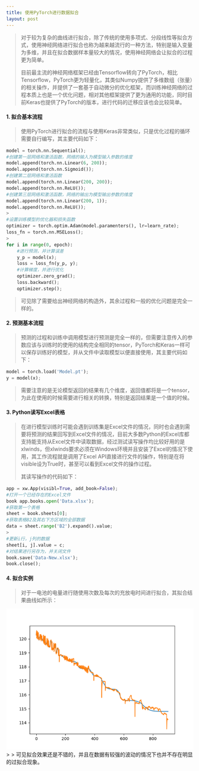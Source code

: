 ```yaml
---
title: 使用PyTorch进行数据拟合
layout: post
---
```

>  对于较为复杂的曲线进行拟合，除了传统的使用多项式、分段线性等拟合方式，使用神经网络进行拟合也称为越来越流行的一种方法，特别是输入变量为多维，并且在拟合数据样本量较大的情况，使用神经网络会让拟合的过程更为简单。
>
> 目前最主流的神经网络框架已经由Tensorflow转向了PyTorch，相比Tensorflow，PyTorch更为轻量化，其类似Numpy提供了多维数组（张量）的相关操作，并提供了一套基于自动微分的优化框架，而训练神经网络的过程本质上也是一个优化问题，相对其他框架提供了更为通用的功能，同时目前Keras也提供了PyTorch的版本，进行代码的迁移应该也会比较简单。

#### 1. 拟合基本流程
> 使用PyTorch进行拟合的流程与使用Keras非常类似，只是优化过程的循环需要自行编写，其主要代码如下：
>
```python
model = torch.nn.Sequential();
#创建第一层网络和激活函数，网络的输入为模型输入参数的维度
model.append(torch.nn.Linear(6, 200));
model.append(torch.nn.Sigmoid());
#创建第二层网络和激活函数
model.append(torch.nn.Linear(200, 200));
model.append(torch.nn.ReLU());
#创建第三层网络和激活函数，网络的输出为模型输出参数的维度
model.append(torch.nn.Linear(200, 1));
model.append(torch.nn.ReLU());
>
#设置训练模型的优化器和损失函数
optimizer = torch.optim.Adam(model.paramenters(), lr=learn_rate);
loss_fn = torch.nn.MSELoss();
>
for i in range(0, epoch):
    #进行预测，并计算误差
    y_p = model(x);
    loss = loss_fn(y_p, y);
    #计算梯度，并进行优化
    optimizer.zero_grad();
    loss.backward();
    optimizer.step();
```
> 可见除了需要给出神经网络的构造外，其余过程和一般的优化问题是完全一样的。

#### 2. 预测基本流程

> 预测的过程和训练中调用模型进行预测是完全一样的，但需要注意传入的参数应该与训练时的使用的结构完全相同的tensor，PyTorch和Keras一样可以保存训练好的模型，并从文件中读取模型以便直接使用，其主要代码如下：
```python
model = torch.load('Model.pt');
y = model(x);
```
> 需要注意的是无论模型返回的结果有几个维度，返回值都将是一个tensor，为此在使用的时候需要进行相关的转换，特别是返回结果是一个值的时候。

#### 3. Python读写Excel表格

> 在进行模型训练时可能会遇到训练集是Excel文件的情况，同时也会遇到需要将预测的结果回写到Excel文件的情况，目前大多数Python的Excel库都支持能支持从Excel文件中读取数据，经过测试读写操作均比较好用的是xlwinds，但xlwinds要求必须在Windows环境并且安装了Excel的情况下使用，其工作流程就是调用了Excel API直接进行文件的操作，特别是在将visible设为True时，甚至可以看到Excel文件的操作过程。
>
> 其读写操作的代码如下：
```python
app = xw.App(visibl=True, add_book=False);
#打开一个已经存在的Excel文件
book app.books.open('Data.xlsx');
#获取第一个表格
sheet = book.sheets[0];
#获取表格B2及其右下方区域的全部数据
data = sheet.range('B2').expand().value;
>
#更新i行，j列的数据
sheet[i, j].value = c;
#对结果进行另存为，并关闭文件
book.save('Data-New.xlsx');
book.close();
```

#### 4. 拟合实例

> 对于一电池的电量进行随使用次数及每次的充放电时间进行拟合，其拟合结果曲线如所示： 
<img src="//raw.githubusercontent.com/longlong2010/image.longlong2010.github.io/master/prediction.png" width="600"/>
>
> 可见拟合效果还是不错的，并且在数据有较强的波动的情况下也并不存在明显的过拟合现象。
